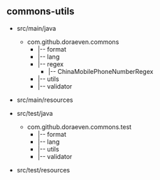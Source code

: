 ## commons-utils

+ src/main/java
    + com.github.doraeven.commons
      + |-- format
      + |-- lang
      + |-- regex
        - |-- ChinaMobilePhoneNumberRegex
      + |-- utils
      + |-- validator


+ src/main/resources


+ src/test/java
    + com.github.doraeven.commons.test
      + |-- format
      + |-- lang
      + |-- utils
      + |-- validator


+ src/test/resources

